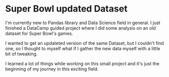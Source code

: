 # Super Bowl updated Dataset

I'm currently new to Pandas library and Data Science field in general. I just finished a DataCamp guided project where I did some analysis on an old dataset for Super Bowl's games.

I wanted to get an updateted version of the same Dataset, but I couldn't find one, so I thought to myself what if I gather the new data myself with a little bit of tweaking.

I learned a lot of things while working on this small project and it's just the beginning of my journey in this exciting field.
